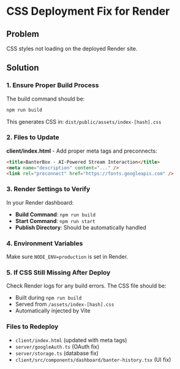 # CSS Deployment Fix for Render

## Problem
CSS styles not loading on the deployed Render site.

## Solution

### 1. Ensure Proper Build Process
The build command should be:
```bash
npm run build
```

This generates CSS in: `dist/public/assets/index-[hash].css`

### 2. Files to Update

**client/index.html** - Add proper meta tags and preconnects:
```html
<title>BanterBox - AI-Powered Stream Interaction</title>
<meta name="description" content="..." />
<link rel="preconnect" href="https://fonts.googleapis.com" />
```

### 3. Render Settings to Verify

In your Render dashboard:
- **Build Command**: `npm run build`
- **Start Command**: `npm run start`
- **Publish Directory**: Should be automatically handled

### 4. Environment Variables
Make sure `NODE_ENV=production` is set in Render.

### 5. If CSS Still Missing After Deploy

Check Render logs for any build errors. The CSS file should be:
- Built during `npm run build`
- Served from `/assets/index-[hash].css`
- Automatically injected by Vite

### Files to Redeploy
- `client/index.html` (updated with meta tags)
- `server/googleAuth.ts` (OAuth fix)
- `server/storage.ts` (database fix)
- `client/src/components/dashboard/banter-history.tsx` (UI fix)